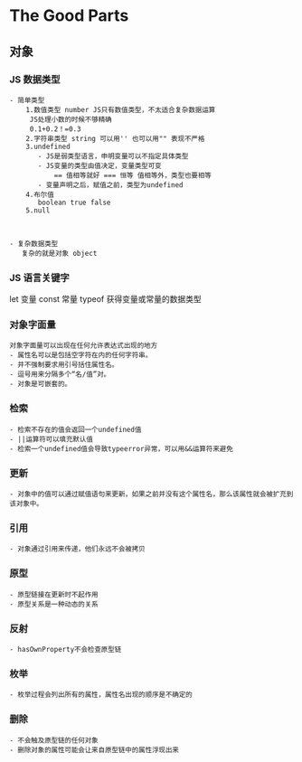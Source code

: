 # The Good Parts

## 对象

### JS 数据类型  
    - 简单类型
        1.数值类型 number JS只有数值类型，不太适合复杂数据运算
         JS处理小数的时候不够精确
         0.1+0.2！=0.3
        2.字符串类型 string 可以用'' 也可以用"" 表现不严格
        3.undefined
           - JS是弱类型语言，申明变量可以不指定具体类型
           - JS变量的类型由值决定，变量类型可变
               == 值相等就好 === 恒等 值相等外，类型也要相等
           - 变量声明之后，赋值之前，类型为undefined
        4.布尔值
           boolean true false
        5.null
           


    - 复杂数据类型
       复杂的就是对象 object

### JS 语言关键字
   let 变量
   const 常量
   typeof 获得变量或常量的数据类型

### 对象字面量
    对象字面量可以出现在任何允许表达式出现的地方
    - 属性名可以是包括空字符在内的任何字符串。
    - 并不强制要求用引号括住属性名。
    - 逗号用来分隔多个“名/值”对。
    - 对象是可嵌套的。

### 检索
    - 检索不存在的值会返回一个undefined值
    - ||运算符可以填充默认值
    - 检索一个undefined值会导致typeerror异常，可以用&&运算符来避免

### 更新
    - 对象中的值可以通过赋值语句来更新，如果之前并没有这个属性名，那么该属性就会被扩充到该对象中。

### 引用
    - 对象通过引用来传递，他们永远不会被拷贝

### 原型
    - 原型链接在更新时不起作用
    - 原型关系是一种动态的关系

### 反射
    - hasOwnProperty不会检查原型链

### 枚举
    - 枚举过程会列出所有的属性，属性名出现的顺序是不确定的

### 删除
    - 不会触及原型链的任何对象
    - 删除对象的属性可能会让来自原型链中的属性浮现出来